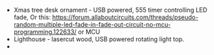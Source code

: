 
- Xmas tree desk ornament - USB powered, 555 timer controlling LED fade,
Or this: https://forum.allaboutcircuits.com/threads/pseudo-random-multiple-led-fade-in-fade-out-circuit-no-mcu-programming.122633/ or MCU
- Lighthouse - lasercut wood, USB powered rotating light top.
- 